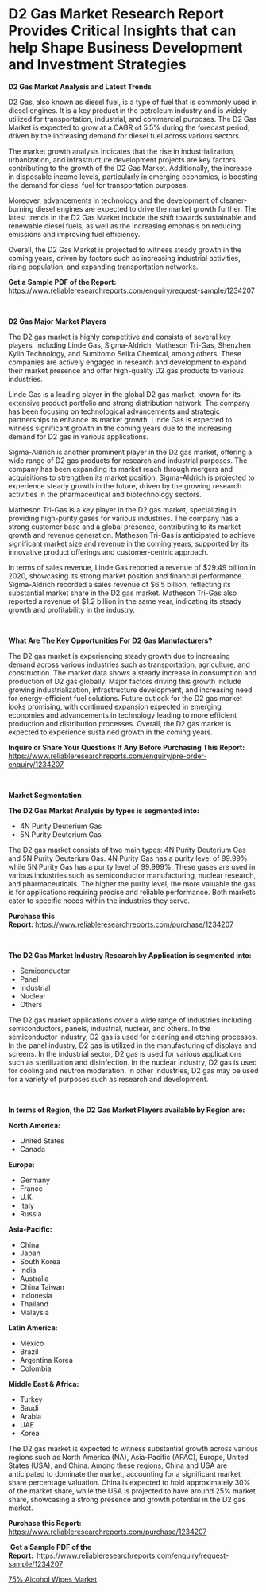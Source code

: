 <p><h1>D2 Gas Market Research Report Provides Critical Insights that can help Shape Business Development and Investment Strategies</h1></p><p><strong>D2 Gas Market Analysis and Latest Trends</strong></p>
<p><p>D2 Gas, also known as diesel fuel, is a type of fuel that is commonly used in diesel engines. It is a key product in the petroleum industry and is widely utilized for transportation, industrial, and commercial purposes. The D2 Gas Market is expected to grow at a CAGR of 5.5% during the forecast period, driven by the increasing demand for diesel fuel across various sectors.</p><p>The market growth analysis indicates that the rise in industrialization, urbanization, and infrastructure development projects are key factors contributing to the growth of the D2 Gas Market. Additionally, the increase in disposable income levels, particularly in emerging economies, is boosting the demand for diesel fuel for transportation purposes.</p><p>Moreover, advancements in technology and the development of cleaner-burning diesel engines are expected to drive the market growth further. The latest trends in the D2 Gas Market include the shift towards sustainable and renewable diesel fuels, as well as the increasing emphasis on reducing emissions and improving fuel efficiency.</p><p>Overall, the D2 Gas Market is projected to witness steady growth in the coming years, driven by factors such as increasing industrial activities, rising population, and expanding transportation networks.</p></p>
<p><strong>Get a Sample PDF of the Report:&nbsp;</strong> <a href="https://www.reliableresearchreports.com/enquiry/request-sample/1234207">https://www.reliableresearchreports.com/enquiry/request-sample/1234207</a></p>
<p>&nbsp;</p>
<p><strong>D2 Gas Major Market Players</strong></p>
<p><p>The D2 gas market is highly competitive and consists of several key players, including Linde Gas, Sigma-Aldrich, Matheson Tri-Gas, Shenzhen Kylin Technology, and Sumitomo Seika Chemical, among others. These companies are actively engaged in research and development to expand their market presence and offer high-quality D2 gas products to various industries.</p><p>Linde Gas is a leading player in the global D2 gas market, known for its extensive product portfolio and strong distribution network. The company has been focusing on technological advancements and strategic partnerships to enhance its market growth. Linde Gas is expected to witness significant growth in the coming years due to the increasing demand for D2 gas in various applications.</p><p>Sigma-Aldrich is another prominent player in the D2 gas market, offering a wide range of D2 gas products for research and industrial purposes. The company has been expanding its market reach through mergers and acquisitions to strengthen its market position. Sigma-Aldrich is projected to experience steady growth in the future, driven by the growing research activities in the pharmaceutical and biotechnology sectors.</p><p>Matheson Tri-Gas is a key player in the D2 gas market, specializing in providing high-purity gases for various industries. The company has a strong customer base and a global presence, contributing to its market growth and revenue generation. Matheson Tri-Gas is anticipated to achieve significant market size and revenue in the coming years, supported by its innovative product offerings and customer-centric approach.</p><p>In terms of sales revenue, Linde Gas reported a revenue of $29.49 billion in 2020, showcasing its strong market position and financial performance. Sigma-Aldrich recorded a sales revenue of $6.5 billion, reflecting its substantial market share in the D2 gas market. Matheson Tri-Gas also reported a revenue of $1.2 billion in the same year, indicating its steady growth and profitability in the industry.</p></p>
<p>&nbsp;</p>
<p><strong>What Are The Key Opportunities For D2 Gas Manufacturers?</strong></p>
<p><p>The D2 gas market is experiencing steady growth due to increasing demand across various industries such as transportation, agriculture, and construction. The market data shows a steady increase in consumption and production of D2 gas globally. Major factors driving this growth include growing industrialization, infrastructure development, and increasing need for energy-efficient fuel solutions. Future outlook for the D2 gas market looks promising, with continued expansion expected in emerging economies and advancements in technology leading to more efficient production and distribution processes. Overall, the D2 gas market is expected to experience sustained growth in the coming years.</p></p>
<p><strong>Inquire or Share Your Questions If Any Before Purchasing This Report:</strong> <a href="https://www.reliableresearchreports.com/enquiry/pre-order-enquiry/1234207">https://www.reliableresearchreports.com/enquiry/pre-order-enquiry/1234207</a></p>
<p>&nbsp;</p>
<p><strong>Market Segmentation</strong></p>
<p><strong>The D2 Gas Market Analysis by types is segmented into:</strong></p>
<p><ul><li>4N Purity Deuterium Gas</li><li>5N Purity Deuterium Gas</li></ul></p>
<p><p>The D2 gas market consists of two main types: 4N Purity Deuterium Gas and 5N Purity Deuterium Gas. 4N Purity Gas has a purity level of 99.99% while 5N Purity Gas has a purity level of 99.999%. These gases are used in various industries such as semiconductor manufacturing, nuclear research, and pharmaceuticals. The higher the purity level, the more valuable the gas is for applications requiring precise and reliable performance. Both markets cater to specific needs within the industries they serve.</p></p>
<p><strong>Purchase this Report:&nbsp;</strong><a href="https://www.reliableresearchreports.com/purchase/1234207">https://www.reliableresearchreports.com/purchase/1234207</a></p>
<p>&nbsp;</p>
<p><strong>The D2 Gas Market Industry Research by Application is segmented into:</strong></p>
<p><ul><li>Semiconductor</li><li>Panel</li><li>Industrial</li><li>Nuclear</li><li>Others</li></ul></p>
<p><p>The D2 gas market applications cover a wide range of industries including semiconductors, panels, industrial, nuclear, and others. In the semiconductor industry, D2 gas is used for cleaning and etching processes. In the panel industry, D2 gas is utilized in the manufacturing of displays and screens. In the industrial sector, D2 gas is used for various applications such as sterilization and disinfection. In the nuclear industry, D2 gas is used for cooling and neutron moderation. In other industries, D2 gas may be used for a variety of purposes such as research and development.</p></p>
<p>&nbsp;</p>
<p><strong>In terms of Region, the D2 Gas Market Players available by Region are:</strong></p>
<p>
    <p> <strong> North America: </strong>
        <ul>
            <li>United States</li>
            <li>Canada</li>
        </ul>
        </p> 
    <p> <strong> Europe: </strong>
        <ul>
            <li>Germany</li>
            <li>France</li>
            <li>U.K.</li>
            <li>Italy</li>
            <li>Russia</li>
        </ul>
        </p> 
    <p> <strong> Asia-Pacific: </strong>
        <ul>
            <li>China</li>
            <li>Japan</li>
            <li>South Korea</li>
            <li>India</li>
            <li>Australia</li>
            <li>China Taiwan</li>
            <li>Indonesia</li>
            <li>Thailand</li>
            <li>Malaysia</li>
        </ul>
        </p> 
    <p> <strong> Latin America: </strong>
        <ul>
            <li>Mexico</li>
            <li>Brazil</li>
            <li>Argentina Korea</li>
            <li>Colombia</li>
        </ul>
        </p> 
    <p> <strong> Middle East & Africa: </strong>
        <ul>
            <li>Turkey</li>
            <li>Saudi</li>
            <li>Arabia</li>
            <li>UAE</li>
            <li>Korea</li>
        </ul>
    </p>
    </p>
<p><p>The D2 gas market is expected to witness substantial growth across various regions such as North America (NA), Asia-Pacific (APAC), Europe, United States (USA), and China. Among these regions, China and USA are anticipated to dominate the market, accounting for a significant market share percentage valuation. China is expected to hold approximately 30% of the market share, while the USA is projected to have around 25% market share, showcasing a strong presence and growth potential in the D2 gas market.</p></p>
<p><strong>Purchase this Report: </strong><a href="https://www.reliableresearchreports.com/purchase/1234207">https://www.reliableresearchreports.com/purchase/1234207</a></p>
<p>&nbsp;<strong>Get a Sample PDF of the Report:&nbsp;&nbsp;</strong><a href="https://www.reliableresearchreports.com/enquiry/request-sample/1234207">https://www.reliableresearchreports.com/enquiry/request-sample/1234207</a></p>
<p><strong></strong></p>
<p><p><a href="https://invited-way-688.notion.site/75-Alcohol-Wipes-Market-Research-Report-Forecasted-for-Period-from-2024-2031-by-Market-Type-Mar-5458f88331274136ab3b33e6ded95d27">75% Alcohol Wipes Market</a></p></p>